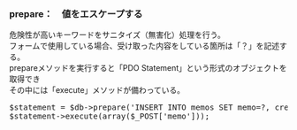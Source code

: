 ### prepare：　値をエスケープする
危険性が高いキーワードをサニタイズ（無害化）処理を行う。  
フォームで使用している場合、受け取った内容をしている箇所は「？」を記述する。  
prepareメソッドを実行すると「PDO Statement」という形式のオブジェクトを取得でき  
その中には「execute」メソッドが備わっている。  
<pre>$statement = $db->prepare('INSERT INTO memos SET memo=?, created_at=NOW()');
$statement->execute(array($_POST['memo']));<pre>
